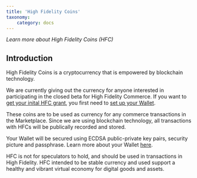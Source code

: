 ```yaml
---
title: 'High Fidelity Coins'
taxonomy:
	category: docs
---
```


*Learn more about High Fidelity Coins (HFC)*

## Introduction

High Fidelity Coins is a cryptocurrency that is empowered by blockchain technology.

We are currently giving out the currency for anyone interested in participating in the closed beta for High Fidelity Commerce. If you want to [get your inital HFC grant](/get-hfc), you first need to [set up your Wallet](../../marketplace-wallet-setup).

These coins are to be used as currency for any commerce transactions in the Marketplace. Since we are using blockchain technology, all transactions with HFCs will be publically recorded and stored. 

Your Wallet will be secured using ECDSA public-private key pairs, security picture and passphrase. Learn more about your Wallet [here](../../marketplace-wallet-setup). 

HFC is not for speculators to hold, and should be used in transactions in High Fidelity. HFC intended to be stable currency and used support a healthy and vibrant virtual economy for digital goods and assets.







